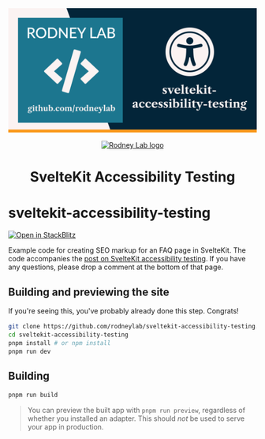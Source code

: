 <img src="./images/rodneylab-github-sveltekit-accessibility-testing.png" alt="Rodney Lab sveltekit-accessibility-testing Github banner">

<p align="center">
  <a aria-label="Open Rodney Lab site" href="https://rodneylab.com" rel="nofollow noopener noreferrer">
    <img alt="Rodney Lab logo" src="https://rodneylab.com/assets/icon.png" width="60" />
  </a>
</p>
<h1 align="center">
  SvelteKit Accessibility Testing
</h1>

# sveltekit-accessibility-testing

[![Open in StackBlitz](https://developer.stackblitz.com/img/open_in_stackblitz.svg)](https://stackblitz.com/github/rodneylab/sveltekit-accessibility-testing)

Example code for creating SEO markup for an FAQ page in SvelteKit. The code accompanies the <a aria-label="Open Rodney Lab blog post on Svelte Kit accessibility testing" href="https://rodneylab.com/sveltekit-accessibility-testing/">post on SvelteKit accessibility testing</a>. If you have any questions, please drop a comment at the bottom of that page.

## Building and previewing the site

If you're seeing this, you've probably already done this step. Congrats!

```bash
git clone https://github.com/rodneylab/sveltekit-accessibility-testing.git
cd sveltekit-accessibility-testing
pnpm install # or npm install
pnpm run dev
```

## Building

```bash
pnpm run build
```

> You can preview the built app with `pnpm run preview`, regardless of whether you installed an adapter. This should _not_ be used to serve your app in production.
